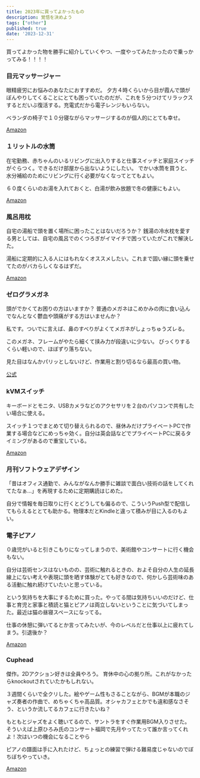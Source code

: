 ```yaml
---
title: 2023年に買ってよかったもの
description: 覚悟を決めよう
tags: ["other"]
published: true
date: '2023-12-31'
---
```


買ってよかった物を勝手に紹介していくやつ、一度やってみたかったので乗っかってみる！！！！

### 目元マッサージャー

眼精疲労にお悩みのあなたにおすすめだ。
夕方４時くらいから目が霞んで頭がぼんやりしてくることにとても困っていたのだが、これを５分つけてリラックスするとだいぶ復活する。充電式だから電子レンジもいらない。

ベランダの椅子で１０分寝ながらマッサージするのが個人的にとても幸せ。

[Amazon](https://amzn.to/3S1p2jF)

### １リットルの水筒

在宅勤務、赤ちゃんのいるリビングに出入りすると仕事スイッチと家庭スイッチがぐらつく。できるだけ部屋から出ないようにしたい。
でかい水筒を買うと、水分補給のためにリビングに行く必要がなくなってとてもよい。

６０度くらいのお湯を入れておくと、白湯が飲み放題で冬の健康にもよい。

[Amazon](https://amzn.to/3ts3IdH)

### 風呂用枕

自宅の湯船で頭を置く場所に困ったことはないだろうか？
銭湯の冷水枕を愛する男としては、自宅の風呂でのくつろぎがイマイチで困っていたがこれで解決した。

湯船に定期的に入る人にはもれなくオススメしたい。これまで固い縁に頭を乗せてたのがバカらしくなるはずだ。

[Amazon](https://amzn.to/48AbzVn)


### ゼログラメガネ

頭がでかくてお困りの方はいますか？
普通のメガネはこめかみの肉に食い込んでなんとなく鬱血や頭痛がする方はいませんか？

私です。ついでに言えば、鼻のすべりがよくてメガネがしょっちゅうズレる。

このメガネ、フレームがやたら細くて挟み力が段違いに少ない。
びっくりするくらい軽いので、ほぼずり落ちない。

見た目はなんかパリッとしないけど、作業用と割り切るなら最高の買い物。

[公式](https://www.meganeichiba.jp/frame/brand/zerogra/)

### kVMスイッチ

キーボードとモニタ、USBカメラなどのアクセサリを２台のパソコンで共有したい場合に使える。

スイッチ１つでまとめて切り替えられるので、昼休みだけプライベートPCで作業する場合などにめっちゃ効く。自分は英会話などでプライベートPCに戻るタイミングがあるので重宝している。

[Amazon](https://amzn.to/3NHIMWQ)

### 月刊ソフトウェアデザイン

「昔はオフィス通勤で、みんながなんか勝手に雑談で面白い技術の話をしてくれてたなぁ…」を再現するために定期購読はじめた。

自分で情報を毎日取りに行くとどうしても偏るので、こういうPush型で配信してもらえるととても助かる。物理本だとKindleと違って積みが目に入るのもよい。

### 電子ピアノ

０歳児がいると引きこもりになってしまうので、美術館やコンサートに行く機会もない。

自分は芸術センスはないものの、芸術に触れるときの、およそ自分の人生の延長線上にない考えや表現に頭を晒す体験がとても好きなので、何かしら芸術味のある活動に触れ続けていたいと思っている。

という気持ちを大事にするために買った。やってる間は気持ちいいのだけど、仕事と育児と家事と積読と猫とピアノは両立しないということに気づいてしまった。最近は猫の昼寝スペースになってる。

仕事の休憩に弾いてるとか言ってみたいが、今のレベルだと仕事以上に疲れてしまう。引退後か？

[Amazon](https://amzn.to/3REzs7f)

### Cuphead

傑作。2Dアクション好きは全員やろう。
育休中の心の拠り所。これがなかったらknockoutされていたかもしれない。

３週間くらいで全クリした。絵やゲーム性もさることながら、BGMが本職のジャズ奏者の作曲で、めちゃくちゃ高品質。オシャカフェとかでも違和感なさそう、というか流してるカフェに行きたいね？

もともとジャズをよく聴いてるので、サントラをすぐ作業用BGM入りさせた。そういえば上原ひろみ氏のコンサート福岡で先月やってたって誰か言ってくれよ！次はいつの機会になることやら

ピアノの譜面は手に入れたけど、ちょっとの練習で弾ける難易度じゃないのでぼちぼちやっていき。

[Amazon](https://amzn.to/3RyDJJu)
